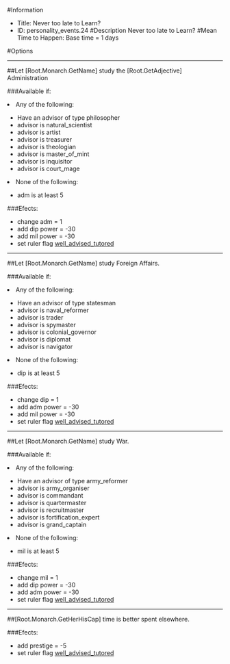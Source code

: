 #Information
 - Title: Never too late to Learn?
 - ID: personality_events.24
#Description
Never too late to Learn?
#Mean Time to Happen:
Base time = 1 days

#Options

___
##Let [Root.Monarch.GetName] study the [Root.GetAdjective] Administration

###Available if:
<li>Any of the following:</li><ul><li>Have an advisor of type philosopher</li><li>advisor  is natural_scientist</li><li>advisor   is artist</li><li>advisor    is treasurer</li><li>advisor     is theologian</li><li>advisor      is master_of_mint</li><li>advisor       is inquisitor</li><li>advisor        is court_mage</li></ul><li>None of the following:</li><ul><li>adm is at least 5</li></ul>

###Efects:<ul><li>change adm = 1</li><li>add dip power = -30</li><li>add mil power = -30</li><li>set ruler flag [well_advised_tutored](../flags/well_advised_tutored.md)</li></ul>

___
##Let [Root.Monarch.GetName] study Foreign Affairs.

###Available if:
<li>Any of the following:</li><ul><li>Have an advisor of type statesman</li><li>advisor  is naval_reformer</li><li>advisor   is trader</li><li>advisor    is spymaster</li><li>advisor     is colonial_governor</li><li>advisor      is diplomat</li><li>advisor       is navigator</li></ul><li>None of the following:</li><ul><li>dip is at least 5</li></ul>

###Efects:<ul><li>change dip = 1</li><li>add adm power = -30</li><li>add mil power = -30</li><li>set ruler flag [well_advised_tutored](../flags/well_advised_tutored.md)</li></ul>

___
##Let [Root.Monarch.GetName] study War.

###Available if:
<li>Any of the following:</li><ul><li>Have an advisor of type army_reformer</li><li>advisor  is army_organiser</li><li>advisor   is commandant</li><li>advisor    is quartermaster</li><li>advisor     is recruitmaster</li><li>advisor      is fortification_expert</li><li>advisor       is grand_captain</li></ul><li>None of the following:</li><ul><li>mil is at least 5</li></ul>

###Efects:<ul><li>change mil = 1</li><li>add dip power = -30</li><li>add adm power = -30</li><li>set ruler flag [well_advised_tutored](../flags/well_advised_tutored.md)</li></ul>

___
##[Root.Monarch.GetHerHisCap] time is better spent elsewhere.

###Efects:<ul><li>add prestige = -5</li><li>set ruler flag [well_advised_tutored](../flags/well_advised_tutored.md)</li></ul>
